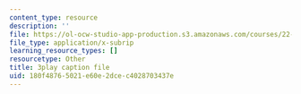 ```yaml
---
content_type: resource
description: ''
file: https://ol-ocw-studio-app-production.s3.amazonaws.com/courses/22-01-introduction-to-nuclear-engineering-and-ionizing-radiation-fall-2016/180f48765021e60e2dcec4028703437e_G8LHGY3i01Q.srt
file_type: application/x-subrip
learning_resource_types: []
resourcetype: Other
title: 3play caption file
uid: 180f4876-5021-e60e-2dce-c4028703437e
---
```

